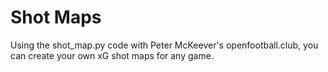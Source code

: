 # Shot Maps
Using the shot_map.py code with Peter McKeever's openfootball.club, you can create your own xG shot maps for any game. 


